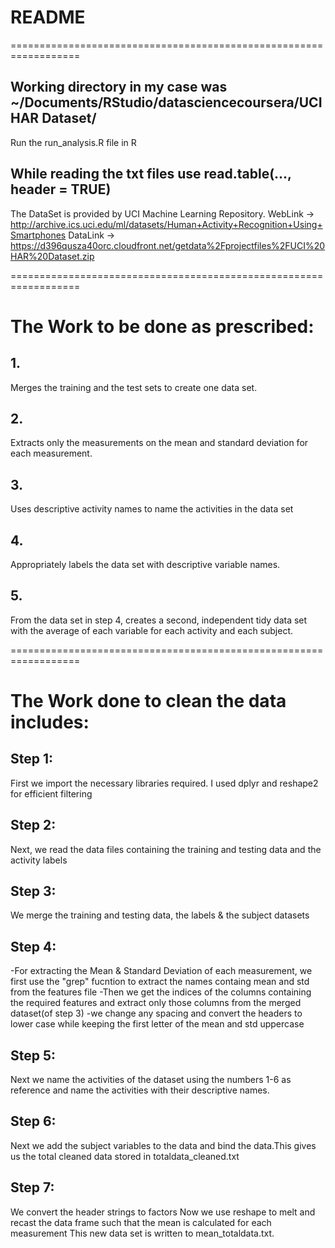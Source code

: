 # README

==================================================================

## Working directory in my case was ~/Documents/RStudio/datasciencecoursera/UCI HAR Dataset/
Run the run_analysis.R file in R

## While reading the txt files use read.table(..., header = TRUE)

The DataSet is provided by UCI Machine Learning Repository.
WebLink -> http://archive.ics.uci.edu/ml/datasets/Human+Activity+Recognition+Using+Smartphones
DataLink -> https://d396qusza40orc.cloudfront.net/getdata%2Fprojectfiles%2FUCI%20HAR%20Dataset.zip

==================================================================

# The Work to be done as prescribed:
## 1.
Merges the training and the test sets to create one data set.
## 2.
Extracts only the measurements on the mean and standard deviation for each measurement.
## 3.
Uses descriptive activity names to name the activities in the data set
## 4.
Appropriately labels the data set with descriptive variable names.
## 5.
From the data set in step 4, creates a second, independent tidy data set with the average of each variable for each activity and each subject.


==================================================================

# The Work done to clean the data includes:
## Step 1:
First we import the necessary libraries required. I used dplyr and reshape2 for efficient filtering 
## Step 2:
Next, we read the data files containing the training and testing data and the activity labels
## Step 3:
We merge the training and testing data, the labels & the subject datasets
## Step 4:
-For extracting the Mean & Standard Deviation of each measurement, we first use the "grep"
 fucntion to extract the names containg mean and std from the features file
-Then we get the indices of the columns containing the required features and extract only 
 those columns from the merged dataset(of step 3)
-we change any spacing and convert the headers to lower case while keeping the first letter of 
 the mean and std uppercase
## Step 5:
Next we name the activities of the dataset using the numbers 1-6 as reference and name the 
activities with their descriptive names.
## Step 6:
Next we add the subject variables to the data and bind the data.This gives us the total cleaned 
data stored in totaldata_cleaned.txt
## Step 7:
We convert the header strings to factors
Now we use reshape to melt and recast the data frame such that the mean is calculated for each measurement
This new data set is written to mean_totaldata.txt.
